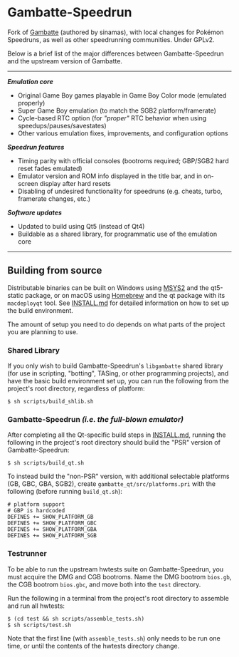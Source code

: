 # Gambatte-Speedrun

Fork of [Gambatte](https://github.com/sinamas/gambatte) (authored by sinamas), with local changes for Pokémon Speedruns, as well as other speedrunning communities. Under GPLv2.

Below is a brief list of the major differences between Gambatte-Speedrun and the upstream version of Gambatte.

---
***Emulation core***

* Original Game Boy games playable in Game Boy Color mode (emulated properly)
* Super Game Boy emulation (to match the SGB2 platform/framerate)
* Cycle-based RTC option (for *"proper"* RTC behavior when using speedups/pauses/savestates)
* Other various emulation fixes, improvements, and configuration options

***Speedrun features***

* Timing parity with official consoles (bootroms required; GBP/SGB2 hard reset fades emulated)
* Emulator version and ROM info displayed in the title bar, and in on-screen display after hard resets
* Disabling of undesired functionality for speedruns (e.g. cheats, turbo, framerate changes, etc.)

***Software updates***

* Updated to build using Qt5 (instead of Qt4)
* Buildable as a shared library, for programmatic use of the emulation core

---
## Building from source

Distributable binaries can be built on Windows using [MSYS2](https://msys2.github.io/) and the qt5-static package, or on macOS using [Homebrew](https://brew.sh/) and the qt package with its `macdeployqt` tool. See [INSTALL.md](INSTALL.md) for detailed information on how to set up the build environment. 

The amount of setup you need to do depends on what parts of the project you are planning to use.

### Shared Library

If you only wish to build Gambatte-Speedrun's `libgambatte` shared library (for use in scripting, "botting", TASing, or other programming projects), and have the basic build environment set up, you can run the following from the project's root directory, regardless of platform:
```
$ sh scripts/build_shlib.sh
```

### Gambatte-Speedrun *(i.e. the full-blown emulator)*

After completing all the Qt-specific build steps in [INSTALL.md](INSTALL.md), running the following in the project's root directory should build the "PSR" version of Gambatte-Speedrun:
```
$ sh scripts/build_qt.sh
```
To instead build the "non-PSR" version, with additional selectable platforms (GB, GBC, GBA, SGB2), create `gambatte_qt/src/platforms.pri` with the following (before running `build_qt.sh`):
```
# platform support
# GBP is hardcoded
DEFINES += SHOW_PLATFORM_GB
DEFINES += SHOW_PLATFORM_GBC
DEFINES += SHOW_PLATFORM_GBA
DEFINES += SHOW_PLATFORM_SGB
```

### Testrunner

To be able to run the upstream hwtests suite on Gambatte-Speedrun, you must acquire the DMG and CGB bootroms. Name the DMG bootrom `bios.gb`, the CGB bootrom `bios.gbc`, and move both into the `test` directory.

Run the following in a terminal from the project's root directory to assemble and run all hwtests:
```
$ (cd test && sh scripts/assemble_tests.sh)
$ sh scripts/test.sh
```
Note that the first line (with `assemble_tests.sh`) only needs to be run one time, or until the contents of the hwtests directory change.
